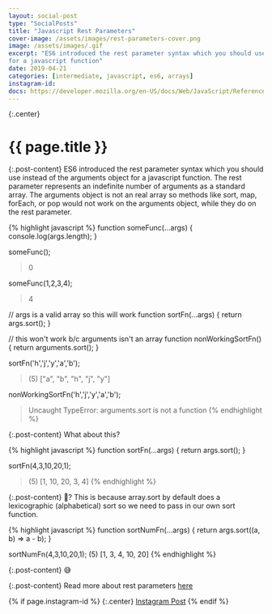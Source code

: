 ```yaml
---
layout: social-post
type: "SocialPosts"
title: "Javascript Rest Parameters"
cover-image: /assets/images/rest-parameters-cover.png
image: /assets/images/.gif
excerpt: "ES6 introduced the rest parameter syntax which you should use instead of the arguments object 
for a javascript function"
date: 2019-04-21
categories: [intermediate, javascript, es6, arrays]
instagram-id: 
docs: https://developer.mozilla.org/en-US/docs/Web/JavaScript/Reference/Functions/rest_parameters
---
```

{:.center}
# {{ page.title }}

{:.post-content}
ES6 introduced the rest parameter syntax which you should use instead of the arguments object 
for a javascript function. The rest parameter represents an indefinite number 
of arguments as a standard array. The arguments object is not an real array 
so methods like sort, map, forEach, or pop would not work on the arguments object, 
while they do on the rest parameter.

{% highlight javascript %}
function someFunc(...args) {
  console.log(args.length);
}

someFunc();
> 0

someFunc(1,2,3,4);
> 4

// args is a valid array so this will work
function sortFn(...args) {
	return args.sort();
}

// this won't work b/c arguments isn't an array
function nonWorkingSortFn() {
	return arguments.sort();
}

sortFn('h','j','y','a','b');
> (5) ["a", "b", "h", "j", "y"]

nonWorkingSortFn('h','j','y','a','b');
> Uncaught TypeError: arguments.sort is not a function
{% endhighlight %}

{:.post-content}
What about this?

{% highlight javascript %}
function sortFn(...args) {
	return args.sort();
}

sortFn(4,3,10,20,1);
> (5) [1, 10, 20, 3, 4]
{% endhighlight %}

{:.post-content}
🤔? This is because array.sort by default does a lexicographic (alphabetical) sort
so we need to pass in our own sort function.

{% highlight javascript %}
function sortNumFn(...args) {
    return args.sort((a, b) => a - b);
}

sortNumFn(4,3,10,20,1);
(5) [1, 3, 4, 10, 20]
{% endhighlight %}

{:.post-content}
😅

{:.post-content}
Read more about rest parameters <a href="{{page.docs}}" target="_blank">here</a>

{% if page.instagram-id %}
{:.center}
<a class="insta-link" href="https://www.instagram.com/p/{{page.instagram-id}}" target="_blank">Instagram Post</a>
{% endif %}
